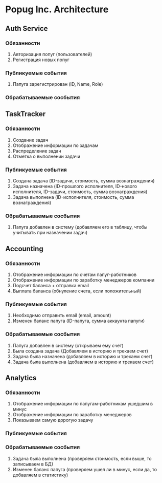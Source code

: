 # Popug Inc. Architecture 

## Auth Service
### Обязанности
1. Авторизация попуг (пользователей)
2. Регистрация новых попуг

### Публикуемые события
1. Папуга зарегистрирован (ID, Name, Role)

### Обрабатываемые сосбытия

## TaskTracker
### Обязанности
1. Создание задач
2. Отображение информации по задачам
3. Распределение задач
4. Отметка о выполнении задачи

### Публикуемые события
1. Создана задача (ID-задачи, стоимость, сумма вознаграждения)
2. Задача назначена (ID-прошлого исполнителя, ID-нового исполнителя, ID-задачи, стоимость, сумма вознаграждения)
3. Задача выполнена (ID-исполнителя, стоимость, сумма вознаграждения)

### Обрабатываемые сосбытия
1. Папуга добавлен в систему (добавляем его в таблицу, чтобы учитывать при назначении задач)


## Accounting
### Обязанности
1. Отображение информации по счетам папуг-работников
2. Отображение информации по заработку менеджеров компании
3. Подсчет баланса + отправка email
4. Выплата баланса (обнуление счета, если положительный)

### Публикуемые события
1. Необходимо отправить email (email, amount)
2. Изменен баланс папуга (ID-папуга, сумма аккаунта папуги)

### Обрабатываемые сосбытия
1. Папуга добавлен в систему (открываем ему счет)
2. Была создана задача (Добавляем в историю и трекаем счет)
3. Задача была назначена (добавляем в историю и трекаем счет)
4. Задача была выполнена (добавляем в историю и трекаем счет)

## Analytics
### Обязанности
1. Отображение информации по папугам-работникам ушедшим в минус
2. Отображение информации по заработку менеджеров
3. Показываем самую дорогую задачу

### Публикуемые события

### Обрабатываемые сосбытия
1. Задача была выполнена (проверяем стоимость, если выше, то записываем в БД)
2. Изменен баланс папуга (проверяем ушел ли в минус, если да, то добавляем в статистику)
